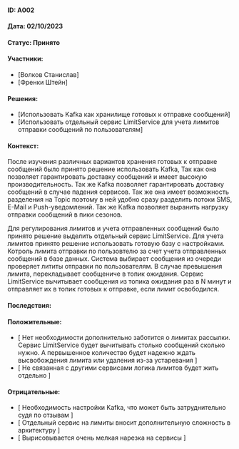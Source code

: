 #### ID: A002

#### Дата: 02/10/2023

#### Статус: Принято

#### Участники:
* [Волков Станислав]
* [Френки Штейн]

#### Решения:
* [Использовать Kafka как хранилище готовых к отправке сообщений]
* [Использовать отдельный сервис LimitService для учета лимитов отправки сообщений по пользователям]

#### Контекст:
После изучения различных вариантов хранения готовых к отправке сообщений было принято решение использовать Kafka,
Так как она позволяет гарантировать доставку сообщений и имеет высокую производительность. Так же Kafka позволяет гарантировать доставку сообщений в случае падения сервисов.
Так же она имеет возможность разделения на Topic поэтому в ней удобно сразу разделить потоки SMS, E-Mail и Push-уведомлений. Так же Kafka позволяет выранить нагрузку отправки сообщений в пики сезонов.

Для регулирования лимитов и учета отправленных сообщений было принято решение выделить отдельный сервис LimitService. Для учета лимитов принято решение использовать готовую базу с настройками.
Котроль лимита отправки по пользовтелю за счет учета отправленных сообщений в базе данных. Система выбирает сообщения из очереди проверяет лититы отправки по пользователям.
В случае превышения лимита, перекладывает сообщениче в топик ожидания. Сервис LimitService вычитывает сообщения из топика ожидания раз в N минут и отправляет их в топик готовых к отправке, если лимит освободился.

#### Последствия:

#### Положительные:
* [ Нет необходимости дополнительно заботится о лимитах рассылки. Сервис LimitService будет вычитывать столько сообщений сколько нужно. А первышенное количество будет надежно ждать высвобождения лимита или удаления из-за устаревания ]
* [ Не связанная с другими сервисами логика лимитов будет жить отдельно ]

#### Отрицательные:
* [ Необходимость настройки Kafka, что может быть затруднительно судя по отзывам ]
* [ Отдельный сервис на лимиты вносит дополнительную сложность в архитектуру ]
* [ Вырисовывается очень мелкая нарезка на сервисы ]
